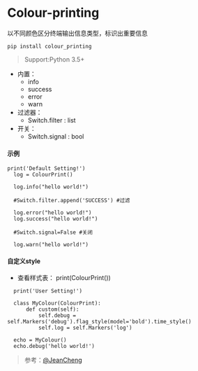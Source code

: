# Colour-printing
以不同颜色区分终端输出信息类型，标识出重要信息
```
pip install colour_printing
```
> Support:Python 3.5+
- 内置： 
  - info 
  - success 
  - error 
  - warn
- 过滤器：
  - Switch.filter : list
- 开关：
  - Switch.signal : bool
#### 示例
```
print('Default Setting!')
  log = ColourPrint()

  log.info("hello world!")

  #Switch.filter.append('SUCCESS') #过滤

  log.error("hello world!")
  log.success("hello world!")

  #Switch.signal=False #关闭

  log.warn("hello world!")

```
#### 自定义style
- 查看样式表： print(ColourPrint())
```
  print('User Setting!')

  class MyColour(ColourPrint):
      def custom(self):
          self.debug = self.Markers('debug').flag_style(model='bold').time_style()
          self.log = self.Markers('log')

  echo = MyColour()
  echo.debug('hello world!')

```


> 参考：[@JeanCheng](https://blog.csdn.net/gatieme/article/details/45439671)
